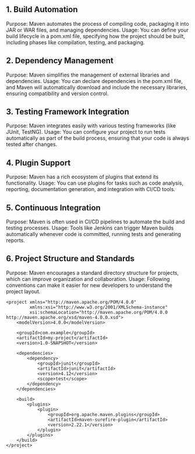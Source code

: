 ## 1. Build Automation
Purpose: Maven automates the process of compiling code, packaging it into JAR or WAR files, and managing dependencies.
Usage: You can define your build lifecycle in a pom.xml file, specifying how the project should be built, including phases like compilation, testing, and packaging.
## 2. Dependency Management
Purpose: Maven simplifies the management of external libraries and dependencies.
Usage: You can declare dependencies in the pom.xml file, and Maven will automatically download and include the necessary libraries, ensuring compatibility and version control.
## 3. Testing Framework Integration
Purpose: Maven integrates easily with various testing frameworks (like JUnit, TestNG).
Usage: You can configure your project to run tests automatically as part of the build process, ensuring that your code is always tested after changes.
## 4. Plugin Support
Purpose: Maven has a rich ecosystem of plugins that extend its functionality.
Usage: You can use plugins for tasks such as code analysis, reporting, documentation generation, and integration with CI/CD tools.
## 5. Continuous Integration
Purpose: Maven is often used in CI/CD pipelines to automate the build and testing processes.
Usage: Tools like Jenkins can trigger Maven builds automatically whenever code is committed, running tests and generating reports.
## 6. Project Structure and Standards
Purpose: Maven encourages a standard directory structure for projects, which can improve organization and collaboration.
Usage: Following conventions can make it easier for new developers to understand the project layout.

```
<project xmlns="http://maven.apache.org/POM/4.0.0"
         xmlns:xsi="http://www.w3.org/2001/XMLSchema-instance"
         xsi:schemaLocation="http://maven.apache.org/POM/4.0.0 http://maven.apache.org/xsd/maven-4.0.0.xsd">
    <modelVersion>4.0.0</modelVersion>

    <groupId>com.example</groupId>
    <artifactId>my-project</artifactId>
    <version>1.0-SNAPSHOT</version>

    <dependencies>
        <dependency>
            <groupId>junit</groupId>
            <artifactId>junit</artifactId>
            <version>4.12</version>
            <scope>test</scope>
        </dependency>
    </dependencies>

    <build>
        <plugins>
            <plugin>
                <groupId>org.apache.maven.plugins</groupId>
                <artifactId>maven-surefire-plugin</artifactId>
                <version>2.22.1</version>
            </plugin>
        </plugins>
    </build>
</project>

```
